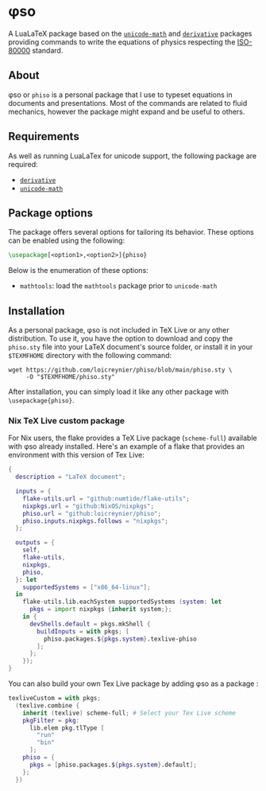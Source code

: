 # φso

A LuaLaTeX package based on
the [`unicode-math`][unicode_math] and [`derivative`][derivative] packages
providing commands to write the equations of physics
respecting the [ISO-80000][iso] standard.

## About

φso or `phiso` is a personal package
that I use to typeset equations in documents and presentations.
Most of the commands are related to fluid mechanics,
however the package might expand and be useful to others.

## Requirements

As well as running LuaLaTex for unicode support,
the following package are required:

- [`derivative`][derivative]
- [`unicode-math`][unicode_math]

## Package options

The package offers several options for tailoring its behavior.
These options can be enabled using the following:

```latex
\usepackage[<option1>,<option2>]{phiso}
```

Below is the enumeration of these options:

- `mathtools`: load the `mathtools` package prior to `unicode-math`

## Installation

As a personal package,
φso is not included in TeX Live or any other distribution.
To use it,
you have the option to download and copy the `phiso.sty` file
into your LaTeX document's source folder,
or install it in your `$TEXMFHOME` directory with the following command:

```shell
wget https://github.com/loicreynier/phiso/blob/main/phiso.sty \
     -O "$TEXMFHOME/phiso.sty"
```

After installation,
you can simply load it like any other package with `\usepackage{phiso}`.

### Nix TeX Live custom package

For Nix users,
the flake provides a TeX Live package (`scheme-full`) available with φso
already installed.
Here's an example of a flake that provides an environment
with this version of Tex Live:

```nix
{
  description = "LaTeX document";

  inputs = {
    flake-utils.url = "github:numtide/flake-utils";
    nixpkgs.url = "github:NixOS/nixpkgs";
    phiso.url = "github:loicreynier/phiso";
    phiso.inputs.nixpkgs.follows = "nixpkgs";
  };

  outputs = {
    self,
    flake-utils,
    nixpkgs,
    phiso,
  }: let
    supportedSystems = ["x86_64-linux"];
  in
    flake-utils.lib.eachSystem supportedSystems (system: let
      pkgs = import nixpkgs {inherit system;};
    in {
      devShells.default = pkgs.mkShell {
        buildInputs = with pkgs; [
          phiso.packages.${pkgs.system}.texlive-phiso
        ];
      };
    });
}
```

You can also build your own Tex Live package by adding φso
as a package :

```nix
texliveCustom = with pkgs;
  (texlive.combine {
    inherit (texlive) scheme-full; # Select your Tex Live scheme
    pkgFilter = pkg:
      lib.elem pkg.tlType [
        "run"
        "bin"
      ];
    phiso = {
      pkgs = [phiso.packages.${pkgs.system}.default];
    };
  })
```

[derivative]: https://www.ctan.org/pkg/derivative
[iso]: https://en.wikipedia.org/wiki/ISO/IEC_80000
[unicode_math]: https://github.com/wspr/unicode-math
